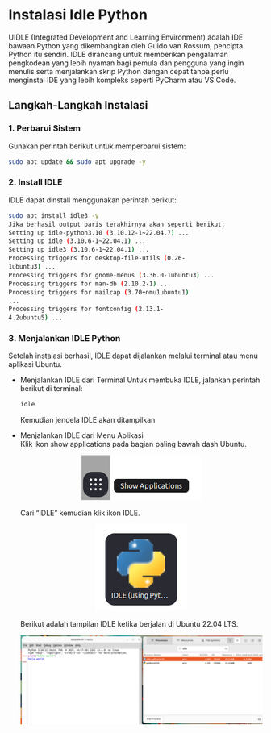 # Instalasi Idle Python

UIDLE (Integrated Development and Learning Environment) adalah IDE bawaan Python yang dikembangkan oleh Guido van Rossum, pencipta Python itu sendiri. IDLE dirancang untuk memberikan pengalaman pengkodean yang lebih nyaman bagi pemula dan pengguna yang ingin menulis serta menjalankan skrip Python dengan cepat tanpa perlu menginstal IDE yang lebih kompleks seperti PyCharm atau VS Code.

## Langkah-Langkah Instalasi

### 1. Perbarui Sistem

Gunakan perintah berikut untuk memperbarui sistem:

```bash
sudo apt update && sudo apt upgrade -y
```

### 2. Install IDLE

IDLE dapat dinstall menggunakan perintah berikut:

```bash
sudo apt install idle3 -y
Jika berhasil output baris terakhirnya akan seperti berikut:
Setting up idle-python3.10 (3.10.12-1~22.04.7) ...
Setting up idle (3.10.6-1~22.04.1) ...
Setting up idle3 (3.10.6-1~22.04.1) ...
Processing triggers for desktop-file-utils (0.26-
1ubuntu3) ...
Processing triggers for gnome-menus (3.36.0-1ubuntu3) ...
Processing triggers for man-db (2.10.2-1) ...
Processing triggers for mailcap (3.70+nmu1ubuntu1)
...
Processing triggers for fontconfig (2.13.1-
4.2ubuntu5) ...
```

### 3. Menjalankan IDLE Python

Setelah instalasi berhasil, IDLE dapat dijalankan melalui terminal atau menu aplikasi Ubuntu.

- Menjalankan IDLE dari Terminal
  Untuk membuka IDLE, jalankan perintah berikut di terminal:
  ```bash
  idle
  ```
  Kemudian jendela IDLE akan ditampilkan
- Menjalankan IDLE dari Menu Aplikasi<br>
  Klik ikon show applications pada bagian paling bawah dash Ubuntu.
  <center>

  ![icon](img/icon_show_apps.png)

  </center>
  Cari “IDLE” kemudian klik ikon IDLE.
  <center>

  ![icon](img/icon_idle.png)

  </center>
  Berikut adalah tampilan IDLE ketika berjalan di Ubuntu 22.04 LTS.
  <center>

  ![icon](img/run_idle.png)

  </center>
